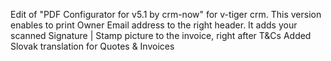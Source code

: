 Edit of "PDF Configurator for v5.1 by crm-now" for v-tiger crm.
This version enables to print Owner Email address to the right header.
It adds your scanned Signature | Stamp picture to the invoice, right after T&Cs
Added Slovak translation for Quotes & Invoices